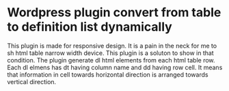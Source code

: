 # Wordpress plugin convert from table to definition list dynamically

This plugin is made for responsive design. It is a pain in the neck for me to sh
html table narrow width device. This plugin is a soluton to show in that 
condition. The plugin generate dl html elements from each html table row. Each
dl elmens has dt having column name and dd having row cell. It means that 
information in cell towards horizontal direction is arranged towards vertical 
direction. 

